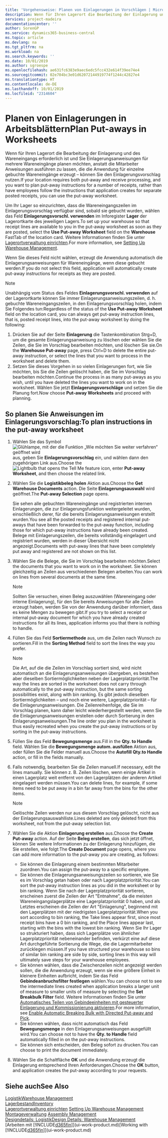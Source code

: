 ```yaml
---
title: 'Vorgehensweise: Planen von Einlagerungen in Vorschlägen | Microsoft Docs'
description: Wenn für Ihren Lagerort die Bearbeitung der Einlagerung und des Wareneingangs erforderlich ist und Sie Einlagerungsanweisungen für mehrere Wareneingänge planen möchten, anstatt die Mitarbeiter Anweisungen ausführen zu lassen, die die Anwendung für einzelne gebuchte Wareneingänge erzeugt – können Sie den Einlagerungsvorschlag nutzen.
services: project-madeira
documentationcenter: ''
author: SorenGP
ms.service: dynamics365-business-central
ms.topic: article
ms.devlang: na
ms.tgt_pltfrm: na
ms.workload: na
ms.search.keywords: ''
ms.date: 10/01/2019
ms.author: sgroespe
ms.openlocfilehash: ae631fc6383e9aec6edc5fcc432e614f39ee74e4
ms.sourcegitcommit: 02e704bc3e01d62072144919774f1244c42827e4
ms.translationtype: HT
ms.contentlocale: de-DE
ms.lasthandoff: 10/01/2019
ms.locfileid: "2314604"
---
```

# <a name="plan-put-aways-in-worksheets"></a><span data-ttu-id="e35a5-103">Planen von Einlagerungen in Arbeitsblättern</span><span class="sxs-lookup"><span data-stu-id="e35a5-103">Plan Put-aways in Worksheets</span></span>
<span data-ttu-id="e35a5-104">Wenn für Ihren Lagerort die Bearbeitung der Einlagerung und des Wareneingangs erforderlich ist und Sie Einlagerungsanweisungen für mehrere Wareneingänge planen möchten, anstatt die Mitarbeiter Anweisungen ausführen zu lassen, die die Anwendung für einzelne gebuchte Wareneingänge erzeugt – können Sie den Einlagerungsvorschlag nutzen.</span><span class="sxs-lookup"><span data-stu-id="e35a5-104">If your location requires both put-away and receive processing, and you want to plan put-away instructions for a number of receipts, rather than have employees follow the instructions that application creates for separate posted receipts, you can use the put-away worksheet.</span></span>  

<span data-ttu-id="e35a5-105">Um Ihr Lager so einzurichten, dass die Wareneingangszeilen im Einlagerungsvorschlag verfügbar sind, sobald sie gebucht wurden, wählen das Feld **Einlagerungsvorschl. verwenden** im Inforegister **Lager** der Lagerortkarte des jeweiligen Lagers.</span><span class="sxs-lookup"><span data-stu-id="e35a5-105">To set up your warehouse so that receipt lines are available to you in the put-away worksheet as soon as they are posted, select the **Use Put-away Worksheet** field on the **Warehouse** FastTab of the location card.</span></span> <span data-ttu-id="e35a5-106">Weitere Informationen finden Sie unter [Lagerortverwaltung einrichten](warehouse-setup-warehouse.md).</span><span class="sxs-lookup"><span data-stu-id="e35a5-106">For more information, see [Setting Up Warehouse Management](warehouse-setup-warehouse.md).</span></span>  

<span data-ttu-id="e35a5-107">Wenn Sie dieses Feld nicht wählen, erzeugt die Anwendung automatisch die Einlagerungsanweisungen für Wareneingänge, wenn diese gebucht werden.</span><span class="sxs-lookup"><span data-stu-id="e35a5-107">If you do not select this field, application will automatically create put-away instructions for receipts as they are posted.</span></span>  

> [!NOTE]  
>  <span data-ttu-id="e35a5-108">Unabhängig vom Status des Feldes **Einlagerungsvorschl. verwenden** auf der Lagerortkarte können Sie immer Einlagerungsanweisungszeilen, d. h. gebuchte Wareneingangszeilen, in den Einlagerungsvorschlag holen, indem Sie Folgendes tun:</span><span class="sxs-lookup"><span data-stu-id="e35a5-108">Regardless of the status of the **Use Put-away Worksheet** field on the location card, you can always get put-away instruction lines, that is, posted receipt lines, into the put-away worksheet by doing the following:</span></span>  
>   
>  1.  <span data-ttu-id="e35a5-109">Drücken Sie auf der Seite **Einlagerung** die Tastenkombination Strg+D, um die gesamte Einlagerungsanweisung zu löschen oder wählen Sie die Zeilen, die Sie im Vorschlag bearbeiten möchten, und löschen Sie sie.</span><span class="sxs-lookup"><span data-stu-id="e35a5-109">On the **Warehouse Put-away** page, press Ctrl+D to delete the entire put-away instruction, or select the lines that you want to process in the worksheet and delete them.</span></span>  
> 2.  <span data-ttu-id="e35a5-110">Setzen Sie dieses Vorgehen in so vielen Einlagerungen fort, wie Sie möchten, bis Sie die Zeilen gelöscht haben, die Sie im Vorschlag bearbeiten möchten.</span><span class="sxs-lookup"><span data-stu-id="e35a5-110">Continue the process in as many put-aways as you wish, until you have deleted the lines you want to work on in the worksheet.</span></span> <span data-ttu-id="e35a5-111">Wählen Sie jetzt **Einlagerungsvorschläge** und setzen Sie die Planung fort.</span><span class="sxs-lookup"><span data-stu-id="e35a5-111">Now choose **Put-away Worksheets** and proceed with planning.</span></span>  

## <a name="to-plan-instructions-in-the-put-away-worksheet"></a><span data-ttu-id="e35a5-112">So planen Sie Anweisungen im Einlagerungsvorschlag:</span><span class="sxs-lookup"><span data-stu-id="e35a5-112">To plan instructions in the put-away worksheet</span></span>  
1.  <span data-ttu-id="e35a5-113">Wählen Sie das Symbol ![Glühlampe, mit der die Funktion „Wie möchten Sie weiter verfahren“ geöffnet wird](media/ui-search/search_small.png "Wie möchten Sie weiter verfahren?") aus, geben Sie **Einlagerungsvorschlag** ein, und wählen dann den zugehörigen Link aus.</span><span class="sxs-lookup"><span data-stu-id="e35a5-113">Choose the ![Lightbulb that opens the Tell Me feature](media/ui-search/search_small.png "Tell me what you want to do") icon, enter **Put-away Worksheet**, and then choose the related link.</span></span>  
2.  <span data-ttu-id="e35a5-114">Wählen Sie die **Logistikbeleg holen** Aktion aus.</span><span class="sxs-lookup"><span data-stu-id="e35a5-114">Choose the **Get Warehouse Documents** action.</span></span> <span data-ttu-id="e35a5-115">Die Seite **Einlagerungsauswahl** wird geöffnet.</span><span class="sxs-lookup"><span data-stu-id="e35a5-115">The **Put-away Selection** page opens.</span></span>  

    <span data-ttu-id="e35a5-116">Sie sehen alle gebuchten Wareneingänge und registrierten internen Einlagerungen, die zur Einlagerungsfunktion weitergeleitet wurden, einschließlich derer, für die bereits Einlagerungsanweisungen erstellt wurden.</span><span class="sxs-lookup"><span data-stu-id="e35a5-116">You see all the posted receipts and registered internal put-aways that have been forwarded to the put-away function, including those for which put-away instructions have already been created.</span></span> <span data-ttu-id="e35a5-117">Belege mit Einlagerungszeilen, die bereits vollständig eingelagert und registriert wurden, werden in dieser Übersicht nicht angezeigt.</span><span class="sxs-lookup"><span data-stu-id="e35a5-117">Documents with put-away lines that have been completely put away and registered are not shown on this list.</span></span>  

3. <span data-ttu-id="e35a5-118">Wählen Sie die Belege, die Sie im Vorschlag bearbeiten möchten.</span><span class="sxs-lookup"><span data-stu-id="e35a5-118">Select the documents that you want to work on in the worksheet.</span></span> <span data-ttu-id="e35a5-119">Sie können gleichzeitig an Zeilen aus verschiedenen Belegen arbeiten.</span><span class="sxs-lookup"><span data-stu-id="e35a5-119">You can work on lines from several documents at the same time.</span></span>  

    > [!NOTE]  
    >  <span data-ttu-id="e35a5-120">Sollten Sie versuchen, einen Beleg auszuwählen (Wareneingang oder interne Einlagerung), für den Sie bereits Anweisungen für alle Zeilen erzeugt haben, werden Sie von der Anwendung darüber informiert, dass es keine Mengen zu bewegen gibt.</span><span class="sxs-lookup"><span data-stu-id="e35a5-120">If you try to select a receipt or internal put-away document for which you have already created instructions for all its lines, application informs you that there is nothing to handle.</span></span>  

4. <span data-ttu-id="e35a5-121">Füllen Sie das Feld **Sortiermethode** aus, um die Zeilen nach Wunsch zu sortieren.</span><span class="sxs-lookup"><span data-stu-id="e35a5-121">Fill in the **Sorting Method** field to sort the lines the way you prefer.</span></span>  

    > [!NOTE]  
    >  <span data-ttu-id="e35a5-122">Die Art, auf die die Zeilen im Vorschlag sortiert sind, wird nicht automatisch an die Einlagerungsanweisungen übergeben, es bestehen aber dieselben Sortiermöglichkeiten neben der Lagerplatzpriorität.</span><span class="sxs-lookup"><span data-stu-id="e35a5-122">The way the lines are sorted in the worksheet does not carry through automatically to the put-away instruction, but the same sorting possibilities exist, along with bin ranking.</span></span> <span data-ttu-id="e35a5-123">Es gibt jedoch dieselben Sortiermöglichkeiten – und noch eine weitere, Lagerplatzpriorität – für die Einlagerungsanweisungen. Die Zeilenreihenfolge, die Sie im Vorschlag planen, kann daher leicht wiederhergestellt werden, wenn Sie die Einlagerungsanweisungen erstellen oder durch Sortierung in den Einlagerungsanweisungen.</span><span class="sxs-lookup"><span data-stu-id="e35a5-123">The line order you plan in the worksheet is thus easily recreated when you create the put-away instructions or by sorting in the put-away instructions.</span></span>  

5.  <span data-ttu-id="e35a5-124">Füllen Sie das Feld **Bewegungsmenge** aus.</span><span class="sxs-lookup"><span data-stu-id="e35a5-124">Fill in the **Qty. to Handle** field.</span></span> <span data-ttu-id="e35a5-125">Wählen Sie die **Bewegungsmenge autom. ausfüllen** Aktion aus, oder füllen Sie die Felder manuell aus.</span><span class="sxs-lookup"><span data-stu-id="e35a5-125">Choose the **Autofill Qty.to Handle** action, or fill in the fields manually.</span></span>  
6.  <span data-ttu-id="e35a5-126">Falls notwendig, bearbeiten Sie die Zeilen manuell.</span><span class="sxs-lookup"><span data-stu-id="e35a5-126">If necessary, edit the lines manually.</span></span> <span data-ttu-id="e35a5-127">Sie können z. B. Zeilen löschen, wenn einige Artikel in einen Lagerplatz weit entfernt von den Lagerplätzen der anderen Artikel eingelagert werden müssen.</span><span class="sxs-lookup"><span data-stu-id="e35a5-127">You can delete lines, for example, if some items need to be put away in a bin far away from the bins for the other items.</span></span>  

    > [!NOTE]  
    >  <span data-ttu-id="e35a5-128">Gelöschte Zeilen werden nur aus diesem Vorschlag gelöscht, nicht aus der Einlagerungsauswahlliste.</span><span class="sxs-lookup"><span data-stu-id="e35a5-128">Lines deleted are only deleted from this worksheet, not from the put-away selection list.</span></span>  

7.  <span data-ttu-id="e35a5-129">Wählen Sie die Aktion **Einlagerung erstellen** aus.</span><span class="sxs-lookup"><span data-stu-id="e35a5-129">Choose the **Create Put-away** action.</span></span> <span data-ttu-id="e35a5-130">Auf der Seite **Beleg erstellen**, das sich jetzt öffnet, können Sie weitere Informationen zu der Einlagerung hinzufügen, die Sie erstellen, wie folgt:</span><span class="sxs-lookup"><span data-stu-id="e35a5-130">The **Create Document** page opens, where you can add more information to the put-away you are creating, as follows:</span></span>  

    -   <span data-ttu-id="e35a5-131">Sie können die Einlagerung einem bestimmten Mitarbeiter zuordnen.</span><span class="sxs-lookup"><span data-stu-id="e35a5-131">You can assign the put-away to a specific employee.</span></span>  
    -   <span data-ttu-id="e35a5-132">Sie können die Einlagerungsanweisungszeilen so sortieren, wie Sie es im Vorschlag getan haben oder nach Lagerplatzpriorität.</span><span class="sxs-lookup"><span data-stu-id="e35a5-132">You can sort the put-away instruction lines as you did in the worksheet or by bin ranking.</span></span> <span data-ttu-id="e35a5-133">Wenn Sie nach der Lagerplatzpriorität sortieren, erscheinen zuerst die Zeilen der Art "Entnahme", da die meisten Wareneingangslagerplätze eine Lagerplatzpriorität 0 haben, und als Letztes erscheinen die Zeilen der Art "Einlagerung", beginnend mit den Lagerplätzen mit der niedrigsten Lagerplatzpriorität.</span><span class="sxs-lookup"><span data-stu-id="e35a5-133">When you sort according to bin ranking, the Take lines appear first, since most receipt bins have a 0 bin ranking, and the Place lines appear last, starting with the bins with the lowest bin ranking.</span></span> <span data-ttu-id="e35a5-134">Wenn Sie Ihr Lager so strukturiert haben, dass sich Lagerplätze von ähnlicher Lagerplatzpriorität nebeneinander befinden, verkürzt eine auf diese Art durchgeführte Sortierung die Wege, die die Lagermitarbeiter zurücklegen müssen.</span><span class="sxs-lookup"><span data-stu-id="e35a5-134">If you have structured your warehouse so bins of similar bin ranking are side by side, sorting lines in this way will ultimately save steps for your warehouse employees.</span></span>  
    -   <span data-ttu-id="e35a5-135">Sie können wählen, dass die Zwischenzeilen nicht angezeigt werden sollen, die die Anwendung erzeugt, wenn sie eine größere Einheit in kleinere Einheiten aufbricht, indem Sie das Feld **Gebindeanbruchsfilter festlegen** wählen.</span><span class="sxs-lookup"><span data-stu-id="e35a5-135">You can choose not to see the intermediate lines created when application breaks a larger unit of measure to smaller units of measure by selecting the **Set Breakbulk Filter** field.</span></span> <span data-ttu-id="e35a5-136">Weitere Informationen finden Sie unter [Automatisches Teilen von Gebindeeinheiten mit gesteuerter Einlagerung und Kommissionierung aktivieren](warehouse-enable-automatic-breaking-bulk-with-directed-put-away-and-pick.md).</span><span class="sxs-lookup"><span data-stu-id="e35a5-136">For more information, see [Enable Automatic Breaking Bulk with Directed Put-away and Pick](warehouse-enable-automatic-breaking-bulk-with-directed-put-away-and-pick.md).</span></span>  
    -   <span data-ttu-id="e35a5-137">Sie können wählen, dass nicht automatisch das Feld **Bewegungsmenge** in den Einlagerungsanweisungen ausgefüllt wird.</span><span class="sxs-lookup"><span data-stu-id="e35a5-137">You can choose not to have the **Qty. to Handle** field automatically filled in on the put-away instructions.</span></span>  
    -   <span data-ttu-id="e35a5-138">Sie können sich entscheiden, den Beleg sofort zu drucken.</span><span class="sxs-lookup"><span data-stu-id="e35a5-138">You can choose to print the document immediately.</span></span>  

8.  <span data-ttu-id="e35a5-139">Wählen Sie die Schaltfläche **OK** und die Anwendung erzeugt die Einlagerung entsprechend Ihren Anforderungen.</span><span class="sxs-lookup"><span data-stu-id="e35a5-139">Choose the **OK** button, and application creates the put-away according to your requests.</span></span>  

## <a name="see-also"></a><span data-ttu-id="e35a5-140">Siehe auch</span><span class="sxs-lookup"><span data-stu-id="e35a5-140">See Also</span></span>  
[<span data-ttu-id="e35a5-141">Logistik</span><span class="sxs-lookup"><span data-stu-id="e35a5-141">Warehouse Management</span></span>](warehouse-manage-warehouse.md)  
[<span data-ttu-id="e35a5-142">Lagerbestand</span><span class="sxs-lookup"><span data-stu-id="e35a5-142">Inventory</span></span>](inventory-manage-inventory.md)  
<span data-ttu-id="e35a5-143">[Lagerortverwaltung einrichten](warehouse-setup-warehouse.md)   </span><span class="sxs-lookup"><span data-stu-id="e35a5-143">[Setting Up Warehouse Management](warehouse-setup-warehouse.md)   </span></span>  
<span data-ttu-id="e35a5-144">[Montageverwaltung](assembly-assemble-items.md)  </span><span class="sxs-lookup"><span data-stu-id="e35a5-144">[Assembly Management](assembly-assemble-items.md)  </span></span>  
[<span data-ttu-id="e35a5-145">Designdetails: Logistik</span><span class="sxs-lookup"><span data-stu-id="e35a5-145">Design Details: Warehouse Management</span></span>](design-details-warehouse-management.md)  
<span data-ttu-id="e35a5-146">[Arbeiten mit [!INCLUDE[d365fin](includes/d365fin_md.md)]](ui-work-product.md)</span><span class="sxs-lookup"><span data-stu-id="e35a5-146">[Working with [!INCLUDE[d365fin](includes/d365fin_md.md)]](ui-work-product.md)</span></span>
